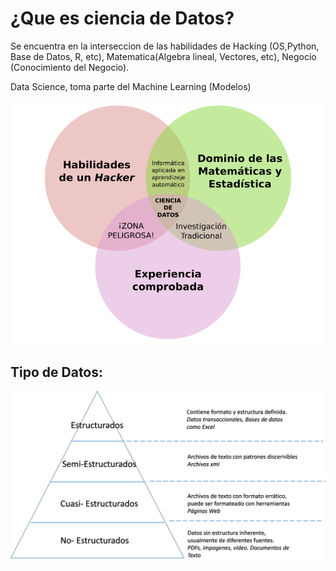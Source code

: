 # ¿Que es ciencia de Datos?

Se encuentra en la interseccion de las habilidades de Hacking (OS,Python, Base de Datos, R, etc), Matematica(Algebra lineal, Vectores, etc), Negocio (Conocimiento del Negocio).

Data Science, toma parte del Machine Learning (Modelos)

![Imagen1](Imagenes/ciencia-de-datos.png)

## Tipo de Datos: 

![Imagen1](Imagenes/piramidedatos.png)




